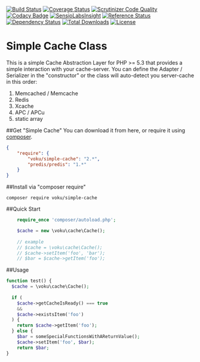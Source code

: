 [![Build Status](https://travis-ci.org/voku/simple-cache.svg?branch=master)](https://travis-ci.org/voku/simple-cache)
[![Coverage Status](https://coveralls.io/repos/github/voku/simple-cache/badge.svg?branch=master)](https://coveralls.io/github/voku/simple-cache?branch=master)
[![Scrutinizer Code Quality](https://scrutinizer-ci.com/g/voku/simple-cache/badges/quality-score.png?b=master)](https://scrutinizer-ci.com/g/voku/simple-cache/?branch=master)
[![Codacy Badge](https://www.codacy.com/project/badge/5846d2a46599486486b3956c0ce11a18)](https://www.codacy.com/app/voku/simple-cache)
[![SensioLabsInsight](https://insight.sensiolabs.com/projects/4926981d-ecb1-482b-a15c-447954b9bd66/mini.png)](https://insight.sensiolabs.com/projects/4926981d-ecb1-482b-a15c-447954b9bd66)
[![Reference Status](https://www.versioneye.com/php/voku:simple-cache/reference_badge.svg?style=flat)](https://www.versioneye.com/php/voku:simple-cache/references)
[![Dependency Status](https://www.versioneye.com/php/voku:simple-cache/dev-master/badge.svg)](https://www.versioneye.com/php/voku:simple-cache/dev-master)
[![Total Downloads](https://poser.pugx.org/voku/simple-cache/downloads.svg)](https://packagist.org/packages/voku/simple-cache)
[![License](https://poser.pugx.org/voku/simple-cache/license.svg)](https://packagist.org/packages/voku/simple-cache)


Simple Cache Class
===================

This is a simple Cache Abstraction Layer for PHP >= 5.3 that provides a simple interaction 
with your cache-server. You can define the Adapter / Serializer in the "constructor" or the class will auto-detect you server-cache in this order:
1. Memcached / Memcache
2. Redis
3. Xcache
4. APC / APCu
5. static array

##Get "Simple Cache"
You can download it from here, or require it using [composer](https://packagist.org/packages/voku/simple-cache).
```json
{
    "require": {
		"voku/simple-cache": "2.*",
		"predis/predis": "1.*"
	}
}
```

##Install via "composer require"
```shell
composer require voku/simple-cache
```


##Quick Start

```php
    require_once 'composer/autoload.php';

    $cache = new \voku\cache\Cache();
    
    // example
    // $cache = \voku\cache\Cache();
    // $cache->setItem('foo', 'bar');
    // $bar = $cache->getItem('foo');

```

##Usage 

```php
function test() {
  $cache = \voku\cache\Cache();
  
  if (
    $cache->getCacheIsReady() === true
    &&
    $cache->existsItem('foo')
  ) {
    return $cache->getItem('foo');
  } else {
    $bar = someSpecialFunctionsWithAReturnValue();
    $cache->setItem('foo', $bar);
    return $bar;
}
```


